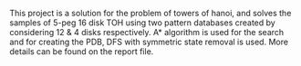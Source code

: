 This project is a solution for the problem of towers of hanoi, and solves the samples of 5-peg 16 disk TOH using two pattern databases created by considering 12 & 4 disks respectively. 
A* algorithm is used for the search and for creating the PDB, DFS with symmetric state removal is used. More details can be found on the report file.
